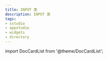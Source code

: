 ```yaml
---
title: INPUT 类
description: INPUT 类
tags:
- xstudio
- appstudio
- widgets
- directory
---
```


import DocCardList from '@theme/DocCardList';

<DocCardList />